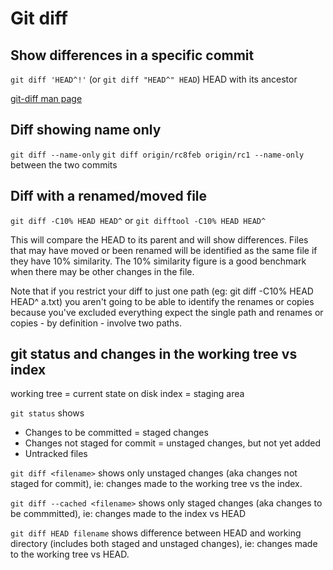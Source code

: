# Git diff

## Show differences in a specific commit 

`git diff 'HEAD^!'` (or `git diff "HEAD^" HEAD`) HEAD with its ancestor

[git-diff man page](https://www.kernel.org/pub/software/scm/git/docs/git-diff.html)

## Diff showing name only

`git diff --name-only`
`git diff origin/rc8feb origin/rc1 --name-only` between the two commits

## Diff with a renamed/moved file

`git diff -C10% HEAD HEAD^` or `git difftool -C10% HEAD HEAD^`

This will compare the HEAD to its parent and will show differences. Files that may have moved or been renamed will be identified as the same file if they have 10% similarity. The 10% similarity figure is a good benchmark when there may be other changes in the file.

Note that if you restrict your diff to just one path (eg: git diff -C10% HEAD HEAD^ a.txt) you aren't going to be able to identify the renames or copies because you've excluded everything expect the single path and renames or copies - by definition - involve two paths.

## git status and changes in the working tree vs index

working tree = current state on disk
index = staging area

`git status` shows 
* Changes to be committed = staged changes
* Changes not staged for commit = unstaged changes, but not yet added
* Untracked files

`git diff <filename>` shows only unstaged changes (aka changes not staged for commit), ie: changes made to the working tree vs the index.

`git diff --cached <filename>` shows only staged changes (aka changes to be commmitted), ie: changes made to the index vs HEAD

`git diff HEAD filename` shows difference between HEAD and working directory (includes both staged and unstaged changes), ie: changes made to the working tree vs HEAD.


